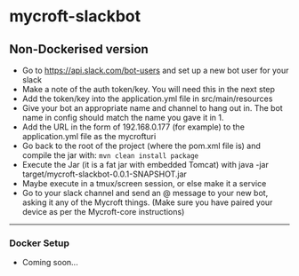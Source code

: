 # mycroft-slackbot

## Non-Dockerised version ##

* Go to https://api.slack.com/bot-users and set up a new bot user for your slack
* Make a note of the auth token/key. You will need this in the next step
* Add the token/key into the application.yml file in src/main/resources
* Give your bot an appropriate name and channel to hang out in. The bot name in config should match the name you gave it in 1.
* Add the URL in the form of 192.168.0.177 (for example) to the application.yml file as the mycrofturi
* Go back to the root of the project (where the pom.xml file is) and compile the jar with:
    `mvn clean install package`
* Execute the Jar (it is a fat jar with embedded Tomcat) with java -jar target/mycroft-slackbot-0.0.1-SNAPSHOT.jar
* Maybe execute in a tmux/screen session, or else make it a service
* Go to your slack channel and send an @ message to your new bot, asking it any of the Mycroft things. (Make sure you have paired your device as per the Mycroft-core instructions)

------

### Docker Setup ###

* Coming soon...